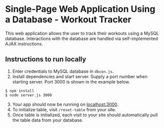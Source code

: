 # Single-Page Web Application Using a Database - Workout Tracker

This web application allows the user to track their workouts using a MySQL database. Interactions with the database are handled via self-implemented AJAX instructions.

## Instructions to run locally
1. Enter credentials to MySQL database in `dbcon.js`.
2. Install dependencies and start server. Supply a port number when starting server. Port 3000 is shown in the example below.
```
$ npm install
$ node server.js 3000
```
3. Your app should now be running on [localhost:3000](http://localhost:3000/).
4. To initialize table, visit `/reset-table` from your site.
5. Once table is initialized, each visit to your site should automatically pull the table data from your database.